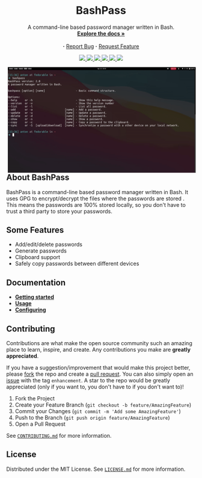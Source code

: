 <div align="center">
   <h1>
      BashPass
   </h1>
   <p align="center">
      A command-line based password manager written in Bash.
      <br/>
      <a href="https://github.com/AntonVanAssche/BashPass/wiki"><strong>Explore the docs »</strong></a>
      <br/>
      <br/>
      <strong>·</strong>
      <a href="https://github.com/AntonVanAssche/BashPass/issues">Report Bug</a>
      <strong>·</strong>
      <a href="https://github.com/AntonVanAssche/BashPass/issues">Request Feature</a>
   </p>
   <p align="center">
      <a href="https://github.com/AntonVanAssche/BashPass/graphs/contributors">
         <img src="https://img.shields.io/github/contributors/AntonVanAssche/BashPass.svg?style=for-the-badge">
      </a>
      <a href="https://github.com/AntonVanAssche/BashPass/releases/latest/">
         <img src="https://img.shields.io/github/release/AntonVanAssche/BashPass.svg?style=for-the-badge">
      </a>
      <a href="https://github.com/AntonVanAssche/BashPass/network/members">
         <img src="https://img.shields.io/github/forks/AntonVanAssche/BashPass.svg?style=for-the-badge">
      </a>
      <a href="https://github.com/github_username/AntonVanAssche/BashPass">
         <img src="https://img.shields.io/github/stars/AntonVanAssche/BashPass.svg?style=for-the-badge">
      </a>
      <a href="https://github.com/github_username/AntonVanAssche/BashPass">
         <img src="https://img.shields.io/github/issues/AntonVanAssche/BashPass.svg?style=for-the-badge">
      </a>
      <a href="https://github.com/AntonVanAssche/BashPass/blob/master/LICENSE">
         <img src="https://img.shields.io/github/license/AntonVanAssche/BashPass.svg?style=for-the-badge">
      </a>
</div>

<img src="./assets/bashpass.gif" alt="Preview GIF" width="500px" align="right">

## About BashPass

BashPass is a command-line based password manager written in Bash. It uses GPG to encrypt/decrypt the files where the passwords are stored . This means the passwords are 100% stored locally, so you don't have to trust a third party to store your passwords.

## Some Features

-   Add/edit/delete passwords
-   Generate passwords
-   Clipboard support
-   Safely copy passwords between different devices

## Documentation

-   **[Getting started](https://github.com/AntonVanAssche/BashPass/wiki/Getting-Started)**
-   **[Usage](https://github.com/AntonVanAssche/BashPass/wiki/Usage)**
-   **[Configuring](https://github.com/AntonVanAssche/BashPass/wiki/Configuring)**

## Contributing

Contributions are what make the open source community such an amazing place to learn, inspire, and create. Any contributions you make are **greatly appreciated**.

If you have a suggestion/improvement that would make this project better, please [fork](https://github.com/AntonVanAssche/BashPass/fork) the repo and create a [pull request](https://github.com/AntonVanAssche/BashPass/pulls). You can also simply open an [issue](https://github.com/AntonVanAssche/BashPass/issues) with the tag `enhancement`.
A star to the repo would be greatly appreciated (only if you want to, you don't have to if you don't want to)!

1. Fork the Project
2. Create your Feature Branch (`git checkout -b feature/AmazingFeature`)
3. Commit your Changes (`git commit -m 'Add some AmazingFeature'`)
4. Push to the Branch (`git push origin feature/AmazingFeature`)
5. Open a Pull Request

See [`CONTRIBUTING.md`](./CONTRIBUTING.md) for more information.

## License

Distributed under the MIT License. See [`LICENSE.md`](./LICENSE.md) for more information.
